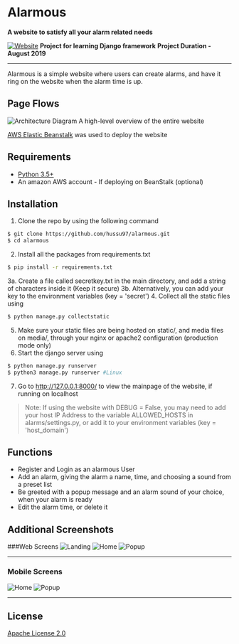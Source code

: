 # Alarmous

**A website to satisfy all your alarm related needs**

[![Website](/screenshots/website.gif)](http://devl.xfstzsazrv.us-east-1.elasticbeanstalk.com/)
**Project for learning Django framework**
**Project Duration - August 2019**
***
Alarmous is a simple website where users can create alarms, and have it ring on the website when the alarm time is up.

## Page Flows
![Architecture Diagram](/screenshots/FlowChart.png)
A high-level overview of the entire website

[AWS Elastic Beanstalk](https://aws.amazon.com/elasticbeanstalk/) was used to deploy the website

## Requirements
* [Python 3.5+](https://www.python.org/downloads/)
* An amazon AWS account - If deploying on BeanStalk (optional)

## Installation
1. Clone the repo by using the following command
``` bash
$ git clone https://github.com/hussu97/alarmous.git
$ cd alarmous
```
2. Install all the packages from requirements.txt
``` bash
$ pip install -r requirements.txt
```
3a. Create a file called secretkey.txt in the main directory, and add a string of characters inside it (Keep it secure)
3b. Alternatively, you can add your key to the environment variables (key = 'secret')
4. Collect all the static files using
``` bash
$ python manage.py collectstatic
``` 
5. Make sure your static files are being hosted on static/, and media files on media/, through your nginx or apache2 configuration (production mode only)
6. Start the django server using
``` bash
$ python manage.py runserver
$ python3 manage.py runserver #Linux
```
7. Go to http://127.0.0.1:8000/ to view the mainpage of the website, if running on localhost


> Note: If using the website with DEBUG = False, you may need to add your host IP Address to the variable ALLOWED_HOSTS in alarms/settings.py, or add it to your environment variables (key = 'host_domain')

## Functions
* Register and Login as an alarmous User
* Add an alarm, giving the alarm a name, time, and choosing a sound from a preset list
* Be greeted with a popup message and an alarm sound of your choice, when your alarm is ready
* Edit the alarm time, or delete it

## Additional Screenshots
###Web Screens
![Landing](/screenshots/landing.jpg)
![Home](/screenshots/home.jpg)
![Popup](/screenshots/popup.jpg)
***
### Mobile Screens
![Home](/screenshots/home_mobile.png)
![Popup](/screenshots/popup_mobile.png)
***
## License
[Apache License 2.0](https://github.com/hussu97/mediCords/blob/master/LICENSE)
